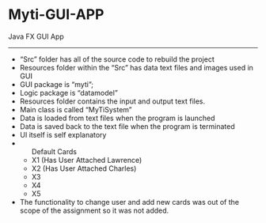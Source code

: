 # Myti-GUI-APP
Java FX GUI App

<hr>
<ul>
<li>“Src” folder has all of the source code to rebuild the project</li>
<li>Resources folder within the “Src” has data text files and images used in GUI</li>
<li>GUI package is “myti”;</li>
<li>Logic package is “datamodel”</li>
<li>Resources folder contains the input and output text files.</li>
<li>Main class is called “MyTiSystem”</li>
<li>Data is loaded from text files when the program is launched</li>
<li>Data is saved back to the text file when the program is terminated</li>
<li>UI itself is self explanatory</li>
<li>
  <ul>Default Cards
  <li>X1 (Has User Attached Lawrence)</li>
  <li>X2 (Has User Attached Charles)</li>
  <li>X3</li>
  <li>X4</li>
  <li>X5</li>
  </ul>
</li>
<li>The functionality to change user and add new cards was out of
the scope of the assignment so it was not added.</li>
